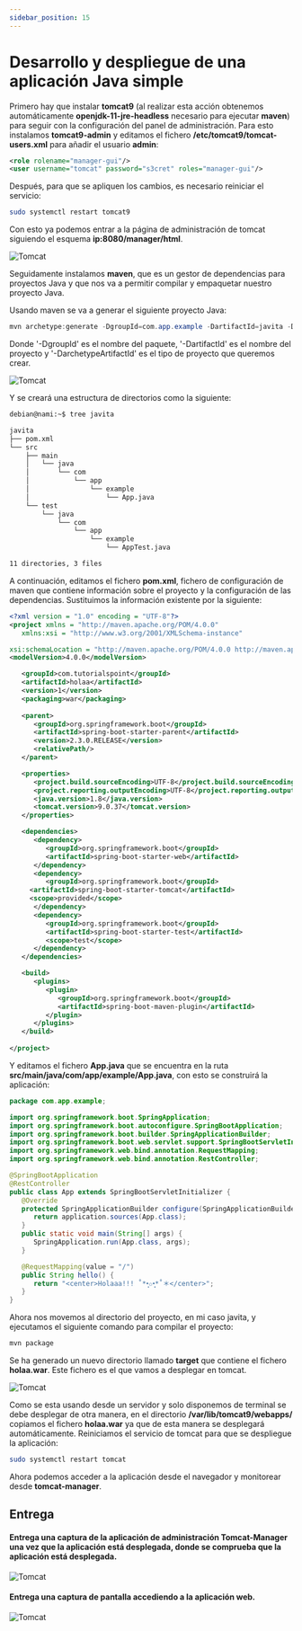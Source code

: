 ```yaml
---
sidebar_position: 15
---
```



# Desarrollo y despliegue de una aplicación Java simple

Primero hay que instalar **tomcat9** (al realizar esta acción obtenemos automáticamente **openjdk-11-jre-headless** necesario para ejecutar **maven**) para seguir con la configuración del panel de administración. Para esto instalamos **tomcat9-admin** y editamos el fichero **/etc/tomcat9/tomcat-users.xml** para añadir el usuario **admin**:

```xml
<role rolename="manager-gui"/>
<user username="tomcat" password="s3cret" roles="manager-gui"/>
```

Después, para que se apliquen los cambios, es necesario reiniciar el servicio:

```bash
sudo systemctl restart tomcat9
```

Con esto ya podemos entrar a la página de administración de tomcat siguiendo el esquema **ip:8080/manager/html**.

![Tomcat](/img/IAW/taller1IAW5.png)

Seguidamente instalamos **maven**, que es un gestor de dependencias para proyectos Java y que nos va a permitir compilar y empaquetar nuestro proyecto Java.

Usando maven se va a generar el siguiente proyecto Java:

```java
mvn archetype:generate -DgroupId=com.app.example -DartifactId=javita -DarchetypeArtifactId=maven-archetype-quickstart -DinteractiveMode=false
```

Donde '-DgroupId' es el nombre del paquete, '-DartifactId' es el nombre del proyecto y '-DarchetypeArtifactId' es el tipo de proyecto que queremos crear.

![Tomcat](/img/IAW/taller1IAW5-2.png)

Y se creará una estructura de directorios como la siguiente:

```bash
debian@nami:~$ tree javita

javita
├── pom.xml
└── src
    ├── main
    │   └── java
    │       └── com
    │           └── app
    │               └── example
    │                   └── App.java
    └── test
        └── java
            └── com
                └── app
                    └── example
                        └── AppTest.java

11 directories, 3 files
```

A continuación, editamos el fichero **pom.xml**, fichero de configuración de maven que contiene información sobre el proyecto y la configuración de las dependencias. Sustituimos la información existente por la siguiente:

```xml
<?xml version = "1.0" encoding = "UTF-8"?>
<project xmlns = "http://maven.apache.org/POM/4.0.0" 
   xmlns:xsi = "http://www.w3.org/2001/XMLSchema-instance"

xsi:schemaLocation = "http://maven.apache.org/POM/4.0.0 http://maven.apache.org/xsd/maven-4.0.0.xsd">
<modelVersion>4.0.0</modelVersion>

   <groupId>com.tutorialspoint</groupId>
   <artifactId>holaa</artifactId>
   <version>1</version>
   <packaging>war</packaging>
   
   <parent>
      <groupId>org.springframework.boot</groupId>
      <artifactId>spring-boot-starter-parent</artifactId>
      <version>2.3.0.RELEASE</version>
      <relativePath/> 
   </parent>

   <properties>
      <project.build.sourceEncoding>UTF-8</project.build.sourceEncoding>
      <project.reporting.outputEncoding>UTF-8</project.reporting.outputEncoding>
      <java.version>1.8</java.version>
      <tomcat.version>9.0.37</tomcat.version>
   </properties>

   <dependencies>
      <dependency>
         <groupId>org.springframework.boot</groupId>
         <artifactId>spring-boot-starter-web</artifactId>
      </dependency>
      <dependency>  
         <groupId>org.springframework.boot</groupId>  
	 <artifactId>spring-boot-starter-tomcat</artifactId>  
	 <scope>provided</scope>  
      </dependency>   
      <dependency>
         <groupId>org.springframework.boot</groupId>
         <artifactId>spring-boot-starter-test</artifactId>
         <scope>test</scope>
      </dependency>
   </dependencies>

   <build>
      <plugins>
         <plugin>
            <groupId>org.springframework.boot</groupId>
            <artifactId>spring-boot-maven-plugin</artifactId>
         </plugin>
      </plugins>
   </build>
   
</project>
```

Y editamos el fichero **App.java** que se encuentra en la ruta **src/main/java/com/app/example/App.java**, con esto se construirá la aplicación:

```java
package com.app.example;

import org.springframework.boot.SpringApplication;
import org.springframework.boot.autoconfigure.SpringBootApplication;
import org.springframework.boot.builder.SpringApplicationBuilder;
import org.springframework.boot.web.servlet.support.SpringBootServletInitializer;
import org.springframework.web.bind.annotation.RequestMapping;
import org.springframework.web.bind.annotation.RestController;

@SpringBootApplication
@RestController
public class App extends SpringBootServletInitializer {
   @Override
   protected SpringApplicationBuilder configure(SpringApplicationBuilder application) {
      return application.sources(App.class);
   }
   public static void main(String[] args) {
      SpringApplication.run(App.class, args);
   }

   @RequestMapping(value = "/")
   public String hello() {
      return "<center>Holaaa!!! ˚*•̩̩͙✩•̩̩͙*˚＊</center>";
   }
}
```

Ahora nos movemos al directorio del proyecto, en mi caso javita, y ejecutamos el siguiente comando para compilar el proyecto:

```bash
mvn package 
```

Se ha generado un nuevo directorio llamado **target** que contiene el fichero **holaa.war**. Este fichero es el que vamos a desplegar en tomcat. 

![Tomcat](/img/IAW/taller1IAW5-3.png)

Como se esta usando desde un servidor y solo disponemos de terminal se debe desplegar de otra manera, en el directorio **/var/lib/tomcat9/webapps/** copiamos el fichero **holaa.war** ya que de esta manera se desplegará automáticamente. Reiniciamos el servicio de tomcat para que se despliegue la aplicación:

```bash
sudo systemctl restart tomcat
```

Ahora podemos acceder a la aplicación desde el navegador y monitorear desde **tomcat-manager**.


## Entrega

#### Entrega una captura de la aplicación de administración Tomcat-Manager una vez que la aplicación está desplegada, donde se comprueba que la aplicación está desplegada.

![Tomcat](/img/IAW/taller1IAW5-4.png)

#### Entrega una captura de pantalla accediendo a la aplicación web.

![Tomcat](/img/IAW/taller1IAW5-5.png)

